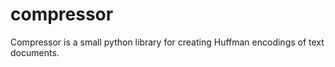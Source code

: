 # compressor
Compressor is a small python library for creating Huffman encodings of text documents.

